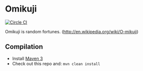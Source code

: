 Omikuji
=======
[![Circle CI](https://circleci.com/gh/fubira/Omikuji.svg?style=svg&circle-token=e971657d3ee1adec4b63f9e14b6a7e2c5ca5c939)](https://circleci.com/gh/fubira/Omikuji)

Omikuji is random fortunes. (http://en.wikipedia.org/wiki/O-mikuji)


Compilation
-----------

* Install [Maven 3](http://maven.apache.org/download.html)
* Check out this repo and: `mvn clean install`
